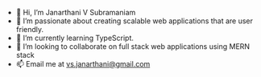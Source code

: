 - 👋 Hi, I’m Janarthani V Subramaniam
- 👀 I’m passionate about creating scalable web applications that are user friendly.
- 🌱 I’m currently learning TypeScript.
- 💞️ I’m looking to collaborate on full stack web applications using MERN stack
- 📫 Email me at vs.janarthani@gmail.com

<!---
janarthanivs/janarthanivs is a ✨ special ✨ repository because its `README.md` (this file) appears on your GitHub profile.
You can click the Preview link to take a look at your changes.
--->

